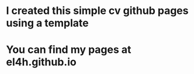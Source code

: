 # I created this simple cv github pages using a template
# You can find my pages at el4h.github.io


